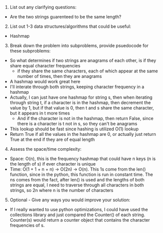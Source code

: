1. List out any clarifying questions:
- Are the two strings guarenteed to be the same length?

2. List out 1-3 data structures/algorithms that could be useful:
- Hashmap

3. Break down the problem into subproblems, provide psuedocode for these subproblems:
- So what determines if two strings are anagrams of each other, is if they share equal character frequencies
    - if they share the same characters, each of which appear at the same number of times, then they are anagrams
- A hashmap would work great here
- I'll interate through both strings, keeping character frequency in a hashmap
- Actually, I can just have one hashmap for string s, then when iterating through string t, if a character is in the hashmap, then decrement the value by 1, but if that value is 0, then t and s share the same character, but it appears in t more times
    - And if the character is not in the hashmap, then return False, since there is a character is t not in s, so they can't be anagrams
- This lookup should be fast since hashing is utilized O(1) lookup
- Return True if all the values in the hashmap are 0, or actually just return True at the end if they are of equal length

4. Assess the space/time complexity:
- Space: O(n), this is the frequency hashmap that could have n keys (n is the length of s) if ever character is unique
- Time: O(1 + 1 + n + n) -> O(2n) -> O(n). This 1s come from the len() function, since in the python, this function is run in constant time. The ns comes from the fact, after len() is used and the lengths of both strings are equal, I need to traverse through all characters in both strings, so 2n where n is the number of characters

5. Optional - Give any ways you would improve your solution:
- If I really wanted to use python optimizations, I could have used the collections library and just compared the Counter() of each string. Counter(s) would return a counter object that contains the character frequencies of s. 